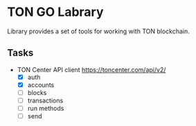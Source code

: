 # TON GO Labrary

Library provides a set of tools for working with TON blockchain.

## Tasks

- TON Center API client https://toncenter.com/api/v2/
  - [x] auth
  - [x] accounts
  - [ ] blocks
  - [ ] transactions
  - [ ] run methods
  - [ ] send